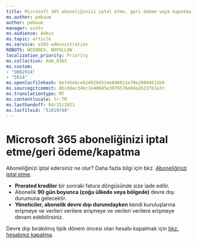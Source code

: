 ```yaml
---
title: Microsoft 365 aboneliğinizi iptal etme, geri ödeme veya kapatma
ms.author: pebaum
author: pebaum
manager: scotv
ms.audience: Admin
ms.topic: article
ms.service: o365-administration
ROBOTS: NOINDEX, NOFOLLOW
localization_priority: Priority
ms.collection: Adm_O365
ms.custom:
- "9002914"
- "5614"
ms.openlocfilehash: be745ebce624929d524e806012e70e29804615b9
ms.sourcegitcommit: 8bc60ec34bc1e40685e3976576e04a2623f63a7c
ms.translationtype: MT
ms.contentlocale: tr-TR
ms.lasthandoff: 04/15/2021
ms.locfileid: "51819748"
---
```

# <a name="cancelrefundclose-your-microsoft-365-subscription"></a>Microsoft 365 aboneliğinizi iptal etme/geri ödeme/kapatma

Aboneliğinizi iptal edersiniz ne olur? Daha fazla bilgi için bkz. [Aboneliğinizi iptal etme](https://docs.microsoft.com/microsoft-365/commerce/subscriptions/cancel-your-subscription?view=o365-worldwide).

- **Prorated krediler** bir sonraki fatura döngüsünde size iade edilir.
- Abonelik **90 gün boyunca (çoğu ülkede veya bölgede)** devre dışı durumuna gelecektir.
- **Yöneticiler, abonelik devre dışı durumdayken** kendi kuruluşlarına erişmeye ve verileri verilere erişmeye ve verileri verilere erişmeye devam edebilirsiniz.

Devre dışı bırakılmış tipik dönem öncesi olan hesabı kapatmak için [bkz. hesabınız kapatma](https://docs.microsoft.com/microsoft-365/commerce/close-your-account?view=o365-worldwide).
